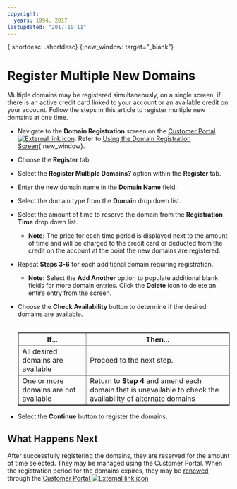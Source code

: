 ```yaml
---
copyright:
  years: 1994, 2017
lastupdated: "2017-10-11"
---
```


{:shortdesc: .shortdesc}
{:new_window: target="_blank"}

# Register Multiple New Domains

Multiple domains may be registered simultaneously, on a single screen, if there is an active credit card linked to your account or an available credit on your account. Follow the steps in this article to register multiple new domains at one time.

* Navigate to the **Domain Registration** screen on the [Customer Portal ![External link icon](../../icons/launch-glyph.svg "External link icon")](https://control.softlayer.com/). Refer to [Using the Domain Registration Screen](use-domain-reg-screen.html){:new_window}.

* Choose the **Register** tab.

* Select the **Register Multiple Domains?** option within the **Register** tab.

* Enter the new domain name in the **Domain Name** field.

* Select the domain type from the **Domain** drop down list.

* Select the amount of time to reserve the domain from the **Registration Time** drop down list.

    * **Note:** The price for each time period is displayed next to the amount of time and will be charged to the credit card or deducted from the credit on the account at the point the new domains are registered.

* Repeat **Steps 3-6** for each additional domain requiring registration.

    * **Note:** Select the **Add Another** option to populate additional blank fields for more domain entries. Click the **Delete** icon to delete an entire entry from the screen.

* Choose the **Check Availability** button to determine if the desired domains are available.<br><br><table border="1"><tbody><tr><th>If...</th><th>Then...</th></tr><tr><td>All desired domains are available</td><td>Proceed to the next step.</td></tr><tr><td>One or more domains are not available</td><td>Return to <strong>Step 4</strong> and amend each domain that is unavailable to check the availability of alternate domains</td></tr></tbody></table>

* Select the **Continue** button to register the domains.

## What Happens Next

After successfully registering the domains, they are reserved for the amount of time selected. They may be managed using the Customer Portal. When the registration period for the domains expires, they may be [renewed](renew-multiple-existing-domains.html) through the [Customer Portal ![External link icon](../../icons/launch-glyph.svg "External link icon")](https://control.softlayer.com/)

